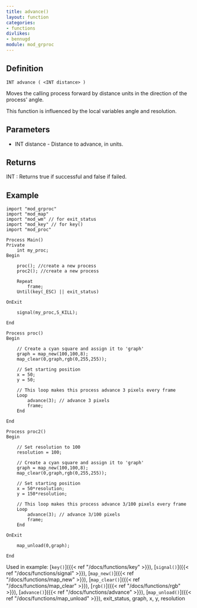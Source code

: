 ```yaml
---
title: advance()
layout: function
categories:
- functions
divlikes:
- bennugd
module: mod_grproc
---
```


## Definition

    INT advance ( <INT distance> )

Moves the calling process forward by distance units in the direction of the process' angle.

This function is influenced by the local variables angle and resolution.

## Parameters

- INT distance - Distance to advance, in units.

## Returns

INT : Returns true if successful and false if failed.

## Example

```
import "mod_grproc"
import "mod_map"
import "mod_wm" // for exit_status
import "mod_key" // for key()
import "mod_proc"

Process Main()
Private
    int my_proc;
Begin

    proc(); //create a new process
    proc2(); //create a new process

    Repeat
        frame;
    Until(key(_ESC) || exit_status)

OnExit

    signal(my_proc,S_KILL);

End

Process proc()
Begin

    // Create a cyan square and assign it to 'graph'
    graph = map_new(100,100,8);
    map_clear(0,graph,rgb(0,255,255));

    // Set starting position
    x = 50;
    y = 50;

    // This loop makes this process advance 3 pixels every frame
    Loop
        advance(3); // advance 3 pixels
        frame;
    End

End

Process proc2()
Begin

    // Set resolution to 100
    resolution = 100;

    // Create a cyan square and assign it to 'graph'
    graph = map_new(100,100,8);
    map_clear(0,graph,rgb(0,255,255));

    // Set starting position
    x = 50*resolution;
    y = 150*resolution;

    // This loop makes this process advance 3/100 pixels every frame
    Loop
        advance(3); // advance 3/100 pixels
        frame;
    End

OnExit

    map_unload(0,graph);

End
```

Used in example: [`key()`]({{< ref "/docs/functions/key" >}}), [`signal()`]({{< ref "/docs/functions/signal" >}}), [`map_new()`]({{< ref "/docs/functions/map_new" >}}), [`map_clear()`]({{< ref "/docs/functions/map_clear" >}}), [`rgb()`]({{< ref "/docs/functions/rgb" >}}), [`advance()`]({{< ref "/docs/functions/advance" >}}), [`map_unload()`]({{< ref "/docs/functions/map_unload" >}}), exit_status, graph, x, y, resolution

